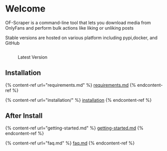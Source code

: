 # Welcome

OF-Scraper is a command-line tool that lets you download media from OnlyFans and perform bulk actions like liking or unliking posts

Stable versions are hosted on various platform including pypi,docker, and GitHub



<figure><img src="https://badge.fury.io/py/ofscraper.svg" alt=""><figcaption><p>Latest Version</p></figcaption></figure>

## Installation&#x20;

{% content-ref url="requirements.md" %}
[requirements.md](requirements.md)
{% endcontent-ref %}

{% content-ref url="installation/" %}
[installation](installation/)
{% endcontent-ref %}

## After Install

{% content-ref url="getting-started.md" %}
[getting-started.md](getting-started.md)
{% endcontent-ref %}

{% content-ref url="faq.md" %}
[faq.md](faq.md)
{% endcontent-ref %}
